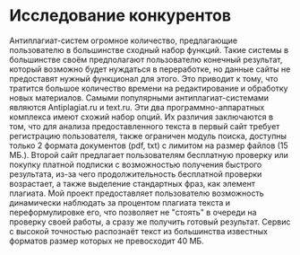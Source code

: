 # Исследование конкурентов

Антиплагиат-систем огромное количество, предлагающие пользователю в большинстве сходный набор функций. Такие системы в большинстве
своём предполагают пользователю конечный результат, который возможно будет нуждаться в переработке, но данные сайты не предоставят
нужный функционал для этого. Это приводит к тому, что тратится большое количество времени на редактирование и обработку новых
материалов. Самыми популярными антиплагиат-системами являются Antiplagiat.ru и text.ru. Эти два программно-аппаратных комплекса
имеют схожий набор опций. Их различия заключаются в том, что для анализа предоставленного текста в первый сайт требует регистрацию
пользователя, также ограничен модуль поиска, доступны только 2 формата документов (pdf, txt) с лимитом на размер файлов (15 МБ.).
Второй сайт предлагает пользователям бесплатную проверку или покупку платной подписки с возможностью получения быстрого результата,
из-за чего продолжительность бесплатной проверки возрастает, а также выделение стандартных фраз, как элемент плагиата.
Мой проект предоставляет пользователю возможность динамически наблюдать за процентом плагиата текста и переформулировке его, что
позволяет не "стоять" в очереди на проверку своей работы, а сразу же получить готовый результат. Сервис с высокой точностью распознаёт
текст из большинства известных форматов размер которых не превосходит 40 МБ. 